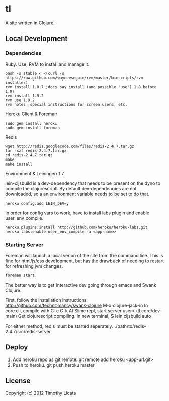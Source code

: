# tl
A site written in Clojure.

## Local Development

### Dependencies

Ruby. Use, RVM to install and manage it.

    bash -s stable < <(curl -s https://raw.github.com/wayneeseguin/rvm/master/binscripts/rvm-installer)
    rvm install 1.8.7 ;docs say install (and possible "use") 1.8 before 1.9?
    rvm install 1.9.2
    rvm use 1.9.2
    rvm notes ;special instructions for screen users, etc.

Heroku Client & Foreman

    sudo gem install heroku
    sudo gem install foreman

Redis

    wget http://redis.googlecode.com/files/redis-2.4.7.tar.gz
    tar -xzf redis-2.4.7.tar.gz
    cd redis-2.4.7.tar.gz
    make
    make install

Environment & Leiningen 1.7

lein-cljsbuild is a dev-dependency that needs to be present on
the dyno to compile the clojurescript.  By default dev-dependencies
are not downloaded, so a an environment variable needs to be set
to do that.

    heroku config:add LEIN_DEV=y

In order for config vars to work, have to install labs plugin
and enable user_env_compile.

    heroku plugins:install http://github.com/heroku/heroku-labs.git
    heroku labs:enable user_env_compile -a <app-name>

### Starting Server

Foreman will launch a local verion of the site
from the command line. This is fine for html/js/css
development, but has the drawback of needing to
restart for refreshing jvm changes.

    foreman start

The better way is to get interactive dev going
through emacs and Swank Clojure.

First, follow the installation instructions: http://github.com/technomancy/swank-clojure
    M-x clojure-jack-in
    In core.clj, compile with C-c C-k
At Slime repl, start server
   user> (tl.core/dev-main)
Get clojurescript compiling. In new terminal,
    $ lein cljsbuild auto

For either method, redis must be started seperately.
    ./path/to/redis-2.4.7/src/redis-server

## Deploy

1) Add heroku repo as git remote.
git remote add heroku <app-url.git>
3) Push to heroku.
git push heroku master

## License
Copyright (c) 2012 Timothy Licata
